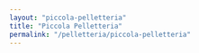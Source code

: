 ```yaml
---
layout: "piccola-pelletteria"
title: "Piccola Pelletteria"
permalink: "/pelletteria/piccola-pelletteria"
---
```

